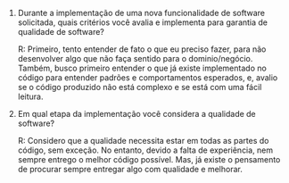 1. Durante a implementação de uma nova funcionalidade de software solicitada, quais critérios você avalia e implementa para garantia de qualidade de software?
   
   R: Primeiro, tento entender de fato o que eu preciso fazer, para não desenvolver algo que não faça sentido para o dominio/negócio. Também,
   busco primeiro entender o que já existe implementado no código para entender padrões e comportamentos esperados, e,
   avalio se o código produzido não está complexo e se está com uma fácil leitura.


2. Em qual etapa da implementação você considera a qualidade de software?
   
   R: Considero que a qualidade necessita estar em todas as partes do código, sem exceção. No entanto, devido a falta de experiência, nem sempre entrego o melhor código possível. Mas, já existe o pensamento de procurar sempre entregar algo com qualidade e melhorar.
